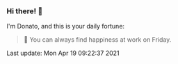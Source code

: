 ### Hi there! 👋 

I'm Donato, and this is your daily fortune:

> 🥠 You can always find happiness at work on Friday.

Last update: Mon Apr 19 09:22:37 2021